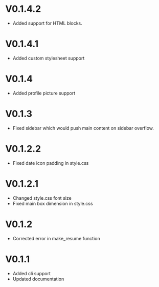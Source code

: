 # V0.1.4.2

* Added support for HTML blocks.

# V0.1.4.1

* Added custom stylesheet support

# V0.1.4

* Added profile picture support

# V0.1.3

* Fixed sidebar which would push main content on sidebar overflow.

# V0.1.2.2

* Fixed date icon padding in  style.css

# V0.1.2.1

* Changed style.css font size
* Fixed main box dimension in style.css

# V0.1.2

* Corrected error in make_resume function

# V0.1.1

* Added cli support
* Updated documentation
